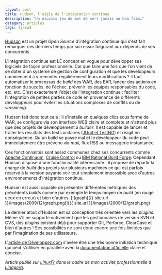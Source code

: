 ```yaml
---
layout: post
title: Hudson, l'aigle de l'intégration continue
description: "Un mauvais jeu de mot de sert jamais un bon film…"
category: articles
tags: [java]
---
```


[Hudson](http://hudson-ci.org/) est un projet *Open Source* d'intégration continue qui s'est fait remarquer ces derniers temps par son essor fulgurant aux dépends de ses concurrents.

L'intégration continue est LE concept en vogue pour développer ses logiciels de façon professionnelle. Car que faire une fois que l'on vient de se doter d'un système de gestion de configuration et que les développeurs commencent à y remonter régulièrement leurs modifications ? Il faut automatiser le processus de *build* des WAR, des EAR, lancer des actions en fonction du succès, de l'échec, prévenir les équipes responsables du code, etc, etc. C'est exactement l'objet de l'intégration continue : faciliter l'intégration de petites parties de code en provenance de différents développeurs pour éviter les situations complexes de conflits ou de *versioning*.

Hudson fait donc tout cela : il s'installe en quelques clics sous forme de WAR, se configure via son interface WEB claire et complète et n'attend plus que des projets de développement à *builder*. Il est capable de lancer et traiter les résultats des tests unitaires ([JUnit et TestNG](http://wiki.hudson-ci.org/display/HUDSON/Meet+Hudson)) et réagit en conséquence. Qu'un build se passe mal et le développeur du code peut immédiatement être prévenu via *mail*, flux RSS ou messagerie instantanée.

Ces fonctionnalités sont assez communes chez ses concurrents comme [Apache Continuum](http://continuum.apache.org/), [Cruise Control](http://cruisecontrol.sourceforge.net/) ou [IBM Rational Build Forge](http://www-01.ibm.com/software/awdtools/buildforge/). Cependant Hudson dispose d'une fonctionnalité intéressante : il propose de répartir la charge de *build* des projets sur plusieurs machines ce qui est parfois réservé à la version payante voir tout simplement impossible avec d'autres environnements d'intégration continue.

Hudson est aussi capable de présenter différentes métriques des précédents *builds* comme par exemple le temps moyen de *build* (en rouge ceux en erreur) et bien d'autres. [![graph]({{ site.url }}/images/2009/12/graph.png)]({{ site.url }}/images/2009/12/graph.png)

Le dernier atout d'Hudson est sa conception très orientée vers les *plugins*. Même s'il ne supporte nativement que les gestionnaires de version SVN et CVS, des *plugins* existent déjà pour supporter Git, Perforce, ClearCase et bien d'autres ! Ses possibilités ne sont donc encore une fois limitées que par l'imagination de ses utilisateurs.

L'[article de Développez.com](http://linsolas.developpez.com/articles/hudson/) s'avère être une très bonne initiation technique qui peut s'utiliser en parallèle avec la [documentation officielle](http://wiki.hudson-ci.org/display/HUDSON/Meet+Hudson) claire et concise.

*Article publié sur [LinuxFr](http://linuxfr.org/~galaux/) dans le cadre de mon activité professionnelle à [Linagora](http://linagora.com/).*


